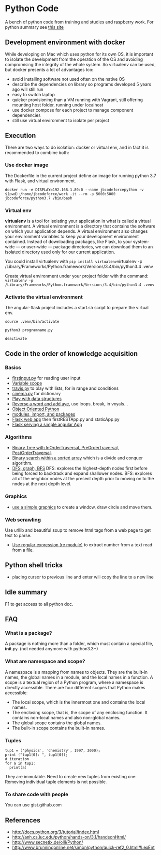 # Python Code

A bench of python code from training and studies and raspberry work. For python summary see [this site](https://jbcodeforce.github.io/#/studies)

## Development environment with docker

While developing on Mac which uses python for its own OS, it is important to isolate the development from the operation of the OS and avoiding compromising the integrity of the whole system. So virtualenv can be used, but docker presents a lot of advantages too:
* avoid installing software not used often on the native OS
* describe the dependencies on library so programs developed 5 years ago will still run
* easy to switch laptop
* quicker provisioning than a VM running with Vagrant, still offering mounting host folder, running under localhost
* use docker compose for each project to manage component dependencies
* still use virtual environment to isolate per project

## Execution

There are two ways to do isolation: docker or virtual env, and in fact it is recommended to combine both:

### Use docker image

The Dockerfile in the current project define an image for running python 3.7 with Flask, and virtual environment.

` docker run -e DISPLAY=192.168.1.89:0 --name jbcodeforcepython -v $(pwd):/home/jbcodeforce/work -it --rm -p 5000:5000 jbcodeforce/python3.7 /bin/bash `

### Virtual env

**virtualenv** is a tool for isolating your application in what is called a virtual environment. A virtual environment is a directory that contains the software on which your application depends. A virtual environment also changes your environment variables to keep your development environment contained. Instead of downloading packages, like Flask, to your system-wide — or user-wide — package directories, we can download them to an isolated directory used only for our current application.

You could install virtualenv with `pip install virtualenv`virtualenv -p /Library/Frameworks/Python.framework/Versions/3.4/bin/python3.4 .venv

Create virtual environment under your project folder with the command:
`virtualenv -p /Library/Frameworks/Python.framework/Versions/3.4/bin/python3.4 .venv`

### Activate the virtual environment

The angular-flask project includes a start.sh script to prepare the virtual env.
```
source .venv/bin/activate

python3 programname.py

deactivate
```

## Code in the order of knowledge acquisition

### Basics
* [firstinput.py](python-bible/firstinput.py) for reading user input
* [Variable scope](python-bible/scope.py)
* [travis.py](python-bible/travis.py) to play with lists, for in range and conditions
* [cinema.py](python-bible/cinema.py) for dictionary
* [Play with data structures](python-bible/datastructure.py)
* [Reverse a word and add aye](python-bible/pig.py), use loops, break, in voyals...
* [Object Oriented Python](python-bible/coins.py)
* [modules, import, and packages](python-bible)
* [Flask web app](angular-flask/helloworld/firstApp.py) then firstRESTApp.py and staticApp.py
* [Flask serving a simple angular App](angular-flask/angularApp)

### Algorithms

* [Binary Tree with InOrderTraversal, PreOrderTraversal, PostOrderTraversal](algorithms/traversalbinarytree.py).
* [Binary search within a sorted array](algorithms/binarySearch.py) which is a divide and conquer algorithm.
* [DFS, graph, BFS](algorithms/Graph.py) DFS: explores the highest-depth nodes first before being forced to backtrack and expand shallower nodes. BFS: explores all of the neighbor nodes at the present depth prior to moving on to the nodes at the next depth level.

### Graphics
* [use a simple graphics](graphics/testgraphics.py) to create a window, draw circle and move them.

### Web scrawling
Use urllib and beautiful soup to remove html tags from a web page to get text to parse.
* [Use regular expression (re module)](web_data/countNumbers.py) to extract number from a text read from a file.

## Python shell tricks
* placing cursor to previous line and enter will copy the line to a new line


## Idle summary
F1 to get access to all python doc.

## FAQ
### What is a package?
A package is nothing more than a folder, which must contain a special file, __init__.py. (not needed anymore with python3.3+)

### What are namespace and scope?
A namespace is a mapping from names to objects. They are the built-in names, the global names in a module, and the local names in a function.
A scope is a textual region of a Python program, where a namespace is directly accessible. There are four different scopes that Python makes accessible:
* The local scope, which is the innermost one and contains the local names.
* The enclosing scope, that is, the scope of any enclosing function. It contains non-local names and also non-global names.
* The global scope contains the global names.
* The built-in scope contains the built-in names.

### Tuples
```
tup1 = ('physics', 'chemistry', 1997, 2000);
print ("tup1[0]: ", tup1[0]);
# iteration
for a in tup1:
  print(a)
```
They are immutable. Need to create new tuples from existing one. Removing individual tuple elements is not possible.

### To share code with people
You can use gist.github.com


## References
* http://docs.python.org/3/tutorial/index.html
* http://anh.cs.luc.edu/python/hands-on/3.1/handsonHtml/
* http://www.secnetix.de/olli/Python/
* http://www.brunningonline.net/simon/python/quick-ref2_0.html#LexEnt
